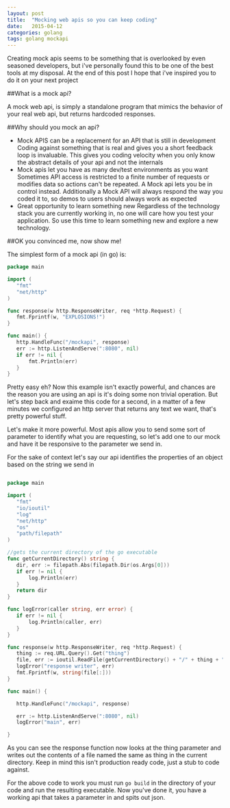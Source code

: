 ```yaml
---
layout: post
title:  "Mocking web apis so you can keep coding"
date:   2015-04-12
categories: golang 
tags: golang mockapi
---
```


Creating mock apis seems to be something that is overlooked by even seasoned developers, but i've personally found this to be
one of the best tools at my disposal.  At the end of this post I hope that i've inspired you to do it on your next project

##What is a mock api?

A mock web api, is simply a standalone program that mimics the behavior of your real web api, but returns hardcoded responses.

##Why should you mock an api?

* Mock APIS can be a replacement for an API that is still in development
    Coding against something that is real and gives you a short feedback loop is invaluable. This gives you coding velocity 
    when you only know the abstract details of your api and not the internals 
* Mock apis let you have as many dev/test environments as you want
    Sometimes API access is restricted to a finite number of requests or modifies data so actions can't be repeated. A 
    Mock api lets you be in control instead.  Additionally a Mock API will always respond the way you coded it to, so demos
    to users should always work as expected
* Great opportunity to learn something new
    Regardless of the technology stack you are currently working in, no one will care how you test your application. So 
    use this time to learn something new and explore a new technology. 

##OK you convinced me, now show me!

The simplest form of a mock api (in go) is:

 
 ```go
package main

import (
	"fmt"
	"net/http"
)

func response(w http.ResponseWriter, req *http.Request) {
	fmt.Fprintf(w, "EXPLOSIONS!")
}

func main() {
	http.HandleFunc("/mockapi", response)
	err := http.ListenAndServe(":8080", nil)
	if err != nil {
		fmt.Println(err)
	}
}
 ```
 Pretty easy eh?  Now this example isn't exactly powerful, and chances are the reason you are using an api is it's doing
 some non trivial operation.  But let's step back and exaime this code for a second, in a matter of a few minutes we configured 
 an http server that returns any text we want, that's pretty powerful stuff.  
 
 Let's make it more powerful.  Most apis allow you to send some sort of parameter to identify what you are requesting, so
 let's add one to our mock and have it be responsive to the parameter we send in.  
 
 For the sake of context let's say our api identifies the properties of an object based on the string we send in
 
 
 ```go
 
package main

import (
	"fmt"
	"io/ioutil"
	"log"
	"net/http"
	"os"
	"path/filepath"
)

//gets the current directory of the go executable
func getCurrentDirectory() string {
	dir, err := filepath.Abs(filepath.Dir(os.Args[0]))
	if err != nil {
		log.Println(err)
	}
	return dir
}

func logError(caller string, err error) {
	if err != nil {
		log.Println(caller, err)
	}
}

func response(w http.ResponseWriter, req *http.Request) {
	thing := req.URL.Query().Get("thing")
	file, err := ioutil.ReadFile(getCurrentDirectory() + "/" + thing + ".json")
	logError("response writer", err)
	fmt.Fprintf(w, string(file[:]))
}

func main() {

	http.HandleFunc("/mockapi", response)

	err := http.ListenAndServe(":8080", nil)
	logError("main", err)

}
 ```
As you can see the response function now looks at the thing parameter and writes out the contents of a file named the same 
as thing in the current directory.  Keep in mind this isn't production ready code, just a stub to code against.

For the above code to work you must run `go build` in the directory of your code and run the resulting executable.
Now you've done it, you have a working api that takes a parameter in and spits out json.


